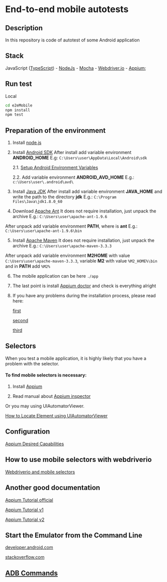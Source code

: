 End-to-end mobile autotests
=======


## Description
In this repository is code of autotest of some Android application


## Stack
JavaScript ([TypeScript](https://www.typescriptlang.org/)) -
 [NodeJs](https://nodejs.org/en/) -
 [Mocha](https://mochajs.org/) -
 [Webdriver.io](http://webdriver.io/) -
 [Appium](http://appium.io/);


## Run test
Local
```bash
cd e2eMobile
npm install
npm test
```


## Preparation of the environment

1. Install [node.js](https://nodejs.org/en/)

2. Install [Android SDK](https://developer.android.com/studio/)
After install add variable environment **ANDROID_HOME**
E.g:
`C:\Users\user\AppData\Local\Android\sdk`

    2.1. [Setup Android Environment Variables](http://www.automationtestinghub.com/setup-android-environment-variables/)
    
    2.2. Add variable environment **ANDROID_AVD_HOME**
    E.g.:
    `c:\Users\user\.android\avd\`

3. Install [Java JDK](http://www.oracle.com/technetwork/java/javase/downloads/index.html)
After install add variable environment **JAVA_HOME** and write the path to the directory **jdk**
E.g.:
`C:\Program Files\Java\jdk1.8.0_60`

4. Download [Apache Ant](http://ant.apache.org/bindownload.cgi)
It does not require installation, just unpack the archive
E.g.:
`C:\Users\user\apache-ant-1.9.6`

After unpack add variable environment **PATH**, where is **ant**
E.g.:
`C:\Users\user\apache-ant-1.9.6\bin`

5. Install [Apache Maven](https://maven.apache.org/download.cgi)
It does not require installation, just unpack the archive
E.g.:
`C:\Users\user\apache-maven-3.3.3`

After unpack add variable environment **M2HOME** with value `C:\Users\user\apache-maven-3.3.3`,
variable **M2** with value `%M2_HOME%\bin` and in **PATH** add `%M2%`

6. The mobile application can be here
`./app`

7. The last point is install [Appium doctor](https://github.com/appium/appium-doctor) and check is everything alright

8. If you have any problems during the installation process, please read here:

    [first](http://software-testing.ru/forum/index.php?/topic/31885-ustanovka-appium-na-windows10/)

    [second](https://github.com/rhysd/wdio-appium-service/issues/2)

    [third](https://github.com/webdriverio/webdriverio/issues/1569)


## Selectors

When you test a mobile application, it is highly likely that you have a problem with the selector.

#### To find mobile selectors is necessary:

1. Install [Appium](https://github.com/appium/appium-desktop/releases/tag/v1.6.1)

2. Read manual about [Appium inspector](https://github.com/appium/appium-desktop)

Or you may using UIAutomatorViewer.

[How to Locate Element using UIAutomatorViewer](http://toolsqa.com/mobile-automation/appium/locate-element-using-uiautomatorviewer/)


## Configuration
[Appium Desired Capabilities](https://github.com/appium/appium/blob/master/docs/en/writing-running-appium/caps.md)


## How to use mobile selectors with webdriverio
[Webdriverio and mobile selectors](http://webdriver.io/guide/usage/selectors.html#Mobile-Selectors)

## Another good documentation
[Appium Tutorial official](http://appium.io/docs/en/about-appium/intro/)

[Appium Tutorial v1](http://toolsqa.com/mobile-automation/appium/appium-tutorial/)

[Appium Tutorial v2](http://www.automationtestinghub.com/appium-tutorial/)

## Start the Emulator from the Command Line
[developer.android.com](https://developer.android.com/studio/run/emulator-commandline)

[stackoverflow.com](https://stackoverflow.com/questions/4974568/how-do-i-launch-the-android-emulator-from-the-command-line)

## [ADB Commands](http://toolsqa.com/mobile-automation/appium/adb-commands/)
